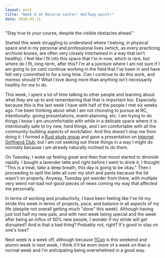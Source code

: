 ```yaml
---
layout: post
title: "Week 6 at Recurse Center: Halfway point!"
date: 2018-05-11
---
```


"Stay true to your course, despite the visible obstacles ahead."

Started this week struggling to understand where I belong, in physical space and in my personal and professional lives (which, as every practicing archivist knows, are often very closely intertwined in a way that isn't healthy). I feel like I fit into this space that I'm in now, which is rare, but where do I fit, long-term, after this? I'm at a juncture where I am not sure if I am going to (or *can*) continue working in the field that I've been in and have felt very committed to for a long time. *Can* I continue to do this work, and moreso *should* I? What I love doing more than anything isn't necessarily healthy for me to do.

This week, I spent a lot of time talking to other people and learning about what they are up to and remembering that that is important too. Especially because this is the last week I have with half of the people I met six weeks ago. I've been thinking about what I am not choosing to pursue at RC, intentionally: giving presentations, event-planning, etc. I am trying to do things I know I am uncomfortable with while in a delicate space where it is intentionally safe to try new, hard things, and I am comfortable with all the community-building aspects of work/labor. And this doesn't stop me from doing it: I formed a [Rust study group](https://bits.ashleyblewer.com/blog/2018/04/27/rust-study-group-notes/) and gave a presentation on [Internet Girlfriend Club](https://bits.ashleyblewer.com/talks/talks/2018-05-07-internet-girlfriend-club.html#1), but I am not seeking out these things in a way I might do normally because I am already naturally inclined to do them.

On Tuesday, I woke up feeling great and then that mood started to diminish rapidly. I bought a lavender latte and right before I went to drink it, I thought "This is a treat, take a deep breath, this day is going to be okay." Then I proceeding to spill the latte all over my shirt and pants because the lid wasn't on properly. Anyway, Tuesday got weirder from there, with multiple very weird not-bad not-good pieces of news coming my way that affected me personally.

In terms of working and productivity, I have been feeling like I've hit my stride this week in terms of projects, pace, and balance in all aspects of my life (despite not overall getting much "done" this week). Although having just lost half my new pals, and with next week being special and the week after being an influx of 50% new people, I wonder if my stride will get disrupted? And is that a bad thing? Probably not, right? It's good to stay on one's toes?

Next week is a week off, although because [!!Con](http://bangbangcon.com/) is this weekend and alumni week is next week, I think it'll be even more of a week *on* than a normal week and I'm anticipating being overwhelmed in a good way.

